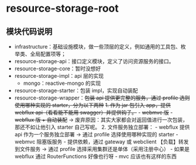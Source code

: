 # resource-storage-root

## 模块代码说明

- infrastructure：基础设施模块，做一些顶层的定义，例如通用的工具包、枚举类、全局配置项等；
- resource-storage-api：接口定义模块，定义了访问资源服务的接口。
- resource-storage-core：暂时没想好
- resource-storage-impl：api 层的实现
    - mongo：reactive-mongo 的实现
- resource-storage-starter：包装 impl，实现自动装配
- resource-storage-wrapper：~~包装 api 提供更完整的服务，通过 profile 选则使用哪种实现的 starter，分为以下两种~~
    ~~1. 作为 jar 包引入 app，提供 webflux api（看看能不能用 swagger）并提供钩子。~~
        - ~~webmvc 版~~
        - ~~webflux 版 + 自动装配~~ -> 废弃原因：其实大家都会对返回值进行一次包装，那还不如让他引入 starter 自己写呢。
    2. 文件服务独立部署：
        - webflux 提供 api 作为一个服务独立部署 -> 通过 profile 选择使用哪种实现的 starter
            - webmvc 阻塞版服务
        - 提供依赖，通过 gateway 或 webclient 【负载】转发到文件服务 -> 通过 profile 选择采用集群还是单体（采用注册中心）
            - 如果是 webflux 通过 RouterFunctions 好像也行呀
            - mvc 应该也有这样的东西
